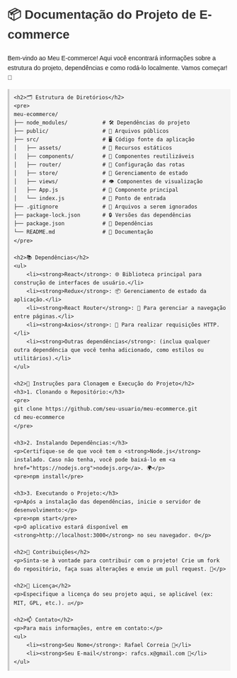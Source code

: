 <!DOCTYPE html>
<html lang="pt-BR">
<head>
    <meta charset="UTF-8">
    <meta name="viewport" content="width=device-width, initial-scale=1.0">
    <title>Documentação do Projeto de E-commerce</title>
    <style>
        body {
            font-family: Arial, sans-serif;
            line-height: 1.6;
            margin: 20px;
        }
        h1, h2, h3 {
            color: #333;
        }
        pre {
            background: #f4f4f4;
            padding: 10px;
            border-left: 4px solid #ccc;
        }
    </style>
</head>
<body>
    <h1>📦 Documentação do Projeto de E-commerce</h1>
    <p>Bem-vindo ao Meu E-commerce! Aqui você encontrará informações sobre a estrutura do projeto, dependências e como rodá-lo localmente. Vamos começar! 🚀</p>

    <h2>🗂️ Estrutura de Diretórios</h2>
    <pre>
    meu-ecommerce/
    ├── node_modules/           # 🛠️ Dependências do projeto
    ├── public/                 # 📄 Arquivos públicos
    ├── src/                    # 🖥️ Código fonte da aplicação
    │   ├── assets/             # 📸 Recursos estáticos
    │   ├── components/         # 🔧 Componentes reutilizáveis
    │   ├── router/             # 📍 Configuração das rotas
    │   ├── store/              # 🏬 Gerenciamento de estado
    │   ├── views/              # 👁️ Componentes de visualização
    │   ├── App.js              # 🌟 Componente principal
    │   └── index.js            # 📍 Ponto de entrada
    ├── .gitignore              # 🚫 Arquivos a serem ignorados
    ├── package-lock.json       # 🔒 Versões das dependências
    ├── package.json            # 📜 Dependências
    └── README.md               # 📖 Documentação
    </pre>

    <h2>📚 Dependências</h2>
    <ul>
        <li><strong>React</strong>: 🌐 Biblioteca principal para construção de interfaces de usuário.</li>
        <li><strong>Redux</strong>: 📦 Gerenciamento de estado da aplicação.</li>
        <li><strong>React Router</strong>: 🚀 Para gerenciar a navegação entre páginas.</li>
        <li><strong>Axios</strong>: 🌈 Para realizar requisições HTTP.</li>
        <li><strong>Outras dependências</strong>: (inclua qualquer outra dependência que você tenha adicionado, como estilos ou utilitários).</li>
    </ul>

    <h2>🚀 Instruções para Clonagem e Execução do Projeto</h2>
    <h3>1. Clonando o Repositório:</h3>
    <pre>
    git clone https://github.com/seu-usuario/meu-ecommerce.git
    cd meu-ecommerce
    </pre>

    <h3>2. Instalando Dependências:</h3>
    <p>Certifique-se de que você tem o <strong>Node.js</strong> instalado. Caso não tenha, você pode baixá-lo em <a href="https://nodejs.org">nodejs.org</a>. 🌍</p>
    <pre>npm install</pre>

    <h3>3. Executando o Projeto:</h3>
    <p>Após a instalação das dependências, inicie o servidor de desenvolvimento:</p>
    <pre>npm start</pre>
    <p>O aplicativo estará disponível em <strong>http://localhost:3000</strong> no seu navegador. 🌐</p>

    <h2>🙌 Contribuições</h2>
    <p>Sinta-se à vontade para contribuir com o projeto! Crie um fork do repositório, faça suas alterações e envie um pull request. 💖</p>

    <h2>📄 Licença</h2>
    <p>Especifique a licença do seu projeto aqui, se aplicável (ex: MIT, GPL, etc.). ⚖️</p>

    <h2>📫 Contato</h2>
    <p>Para mais informações, entre em contato:</p>
    <ul>
        <li><strong>Seu Nome</strong>: Rafael Correia 👤</li>
        <li><strong>Seu E-mail</strong>: rafcs.x@gmail.com 📧</li>
    </ul>
</body>
</html>
